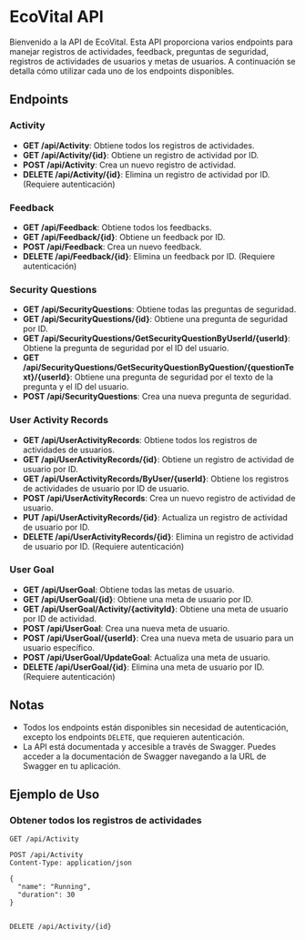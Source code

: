 # EcoVital API

Bienvenido a la API de EcoVital. Esta API proporciona varios endpoints para manejar registros de actividades, feedback, preguntas de seguridad, registros de actividades de usuarios y metas de usuarios. A continuación se detalla cómo utilizar cada uno de los endpoints disponibles.

## Endpoints

### Activity

- **GET /api/Activity**: Obtiene todos los registros de actividades.
- **GET /api/Activity/{id}**: Obtiene un registro de actividad por ID.
- **POST /api/Activity**: Crea un nuevo registro de actividad.
- **DELETE /api/Activity/{id}**: Elimina un registro de actividad por ID. (Requiere autenticación)

### Feedback

- **GET /api/Feedback**: Obtiene todos los feedbacks.
- **GET /api/Feedback/{id}**: Obtiene un feedback por ID.
- **POST /api/Feedback**: Crea un nuevo feedback.
- **DELETE /api/Feedback/{id}**: Elimina un feedback por ID. (Requiere autenticación)

### Security Questions

- **GET /api/SecurityQuestions**: Obtiene todas las preguntas de seguridad.
- **GET /api/SecurityQuestions/{id}**: Obtiene una pregunta de seguridad por ID.
- **GET /api/SecurityQuestions/GetSecurityQuestionByUserId/{userId}**: Obtiene la pregunta de seguridad por el ID del usuario.
- **GET /api/SecurityQuestions/GetSecurityQuestionByQuestion/{questionText}/{userId}**: Obtiene una pregunta de seguridad por el texto de la pregunta y el ID del usuario.
- **POST /api/SecurityQuestions**: Crea una nueva pregunta de seguridad.

### User Activity Records

- **GET /api/UserActivityRecords**: Obtiene todos los registros de actividades de usuarios.
- **GET /api/UserActivityRecords/{id}**: Obtiene un registro de actividad de usuario por ID.
- **GET /api/UserActivityRecords/ByUser/{userId}**: Obtiene los registros de actividades de usuario por ID de usuario.
- **POST /api/UserActivityRecords**: Crea un nuevo registro de actividad de usuario.
- **PUT /api/UserActivityRecords/{id}**: Actualiza un registro de actividad de usuario por ID.
- **DELETE /api/UserActivityRecords/{id}**: Elimina un registro de actividad de usuario por ID. (Requiere autenticación)

### User Goal

- **GET /api/UserGoal**: Obtiene todas las metas de usuario.
- **GET /api/UserGoal/{id}**: Obtiene una meta de usuario por ID.
- **GET /api/UserGoal/Activity/{activityId}**: Obtiene una meta de usuario por ID de actividad.
- **POST /api/UserGoal**: Crea una nueva meta de usuario.
- **POST /api/UserGoal/{userId}**: Crea una nueva meta de usuario para un usuario específico.
- **POST /api/UserGoal/UpdateGoal**: Actualiza una meta de usuario.
- **DELETE /api/UserGoal/{id}**: Elimina una meta de usuario por ID. (Requiere autenticación)

## Notas

- Todos los endpoints están disponibles sin necesidad de autenticación, excepto los endpoints `DELETE`, que requieren autenticación.
- La API está documentada y accesible a través de Swagger. Puedes acceder a la documentación de Swagger navegando a la URL de Swagger en tu aplicación.

## Ejemplo de Uso

### Obtener todos los registros de actividades

```http
GET /api/Activity

POST /api/Activity
Content-Type: application/json

{
  "name": "Running",
  "duration": 30
}


DELETE /api/Activity/{id}


